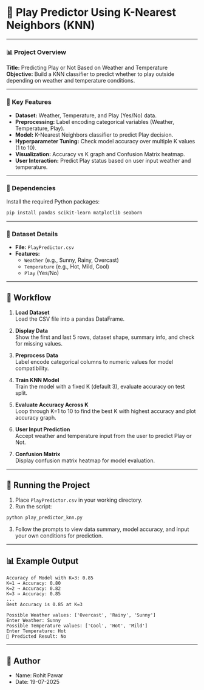 
# 🎯 Play Predictor Using K-Nearest Neighbors (KNN)

---

### 📊 Project Overview  
**Title:** Predicting Play or Not Based on Weather and Temperature  
**Objective:** Build a KNN classifier to predict whether to play outside depending on weather and temperature conditions.

---

### 🧠 Key Features
- **Dataset:** Weather, Temperature, and Play (Yes/No) data.  
- **Preprocessing:** Label encoding categorical variables (Weather, Temperature, Play).  
- **Model:** K-Nearest Neighbors classifier to predict Play decision.  
- **Hyperparameter Tuning:** Check model accuracy over multiple K values (1 to 10).  
- **Visualization:** Accuracy vs K graph and Confusion Matrix heatmap.  
- **User Interaction:** Predict Play status based on user input weather and temperature.

---

### 🧰 Dependencies

Install the required Python packages:

```bash
pip install pandas scikit-learn matplotlib seaborn
```

---

### 📁 Dataset Details

* **File:** `PlayPredictor.csv`  
* **Features:**  
  - `Weather` (e.g., Sunny, Rainy, Overcast)  
  - `Temperature` (e.g., Hot, Mild, Cool)  
  - `Play` (Yes/No)

---

## 📂 Workflow

1. **Load Dataset**  
   Load the CSV file into a pandas DataFrame.

2. **Display Data**  
   Show the first and last 5 rows, dataset shape, summary info, and check for missing values.

3. **Preprocess Data**  
   Label encode categorical columns to numeric values for model compatibility.

4. **Train KNN Model**  
   Train the model with a fixed K (default 3), evaluate accuracy on test split.

5. **Evaluate Accuracy Across K**  
   Loop through K=1 to 10 to find the best K with highest accuracy and plot accuracy graph.

6. **User Input Prediction**  
   Accept weather and temperature input from the user to predict Play or Not.

7. **Confusion Matrix**  
   Display confusion matrix heatmap for model evaluation.

---

## 🚀 Running the Project

1. Place `PlayPredictor.csv` in your working directory.  
2. Run the script:

```bash
python play_predictor_knn.py
```

3. Follow the prompts to view data summary, model accuracy, and input your own conditions for prediction.

---

## 📊 Example Output

```
Accuracy of Model with K=3: 0.85
K=1 → Accuracy: 0.80
K=2 → Accuracy: 0.82
K=3 → Accuracy: 0.85
...
Best Accuracy is 0.85 at K=3

Possible Weather values: ['Overcast', 'Rainy', 'Sunny']
Enter Weather: Sunny
Possible Temperature values: ['Cool', 'Hot', 'Mild']
Enter Temperature: Hot
🎯 Predicted Result: No
```

---

## 📜 Author

- Name: Rohit Pawar  
- Date: 19-07-2025

